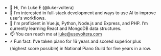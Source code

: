 - 👋 Hi, I’m Luke E (@luke-voltera)
- 👀 I’m interested in full-stack development and ways to use AI to improve user's workflows.
- 🌱 I'm proficient in Vue.js, Python, Node.js and Express, and PHP. I’m currently learning React and MongoDB data structures.
- 📫 You can reach me at luke@usevoltera.com
- ⚡ Fun fact: I've taken piano for 16 years and scored superior plus (highest score possible) in National Piano Guild for five years in a row.

<!---
luke-voltera/luke-voltera is a ✨ special ✨ repository because its `README.md` (this file) appears on your GitHub profile.
You can click the Preview link to take a look at your changes.
--->
